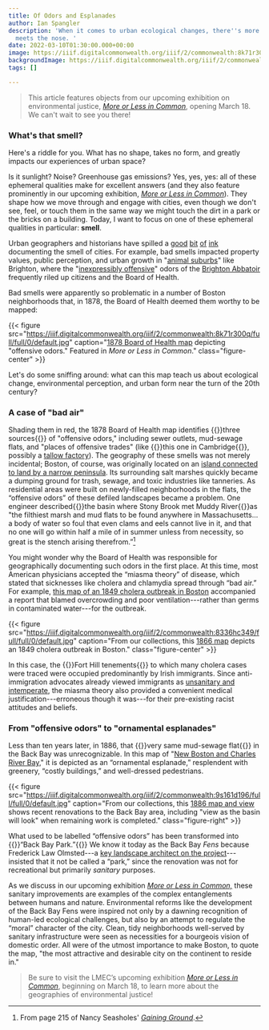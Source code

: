 ```yaml
---
title: Of Odors and Esplanades
author: Ian Spangler
description: 'When it comes to urban ecological changes, there''s more to smell than
  meets the nose. '
date: 2022-03-10T01:30:00.000+00:00
image: https://iiif.digitalcommonwealth.org/iiif/2/commonwealth:8k71r300q/321,2202,3393,1913/full/0/default.jpg
backgroundImage: https://iiif.digitalcommonwealth.org/iiif/2/commonwealth:8k71r300q/321,2602,3393,1013/1200,/0/default.jpg
tags: []

---
```

> This article features objects from our upcoming exhibition on environmental justice, *[More or Less in Common](https://www.leventhalmap.org/digital-exhibitions/more-or-less-in-common/)*, opening March 18. We can't wait to see you there!

### What's that smell?

Here's a riddle for you. What has no shape, takes no form, and greatly impacts our experiences of urban space?

Is it sunlight? Noise? Greenhouse gas emissions? Yes, yes, yes: all of these ephemeral qualities make for excellent answers (and they also feature prominently in our upcoming exhibition, *[More or Less in Common](https://www.leventhalmap.org/digital-exhibitions/more-or-less-in-common/)*). They shape how we move through and engage with cities, even though we don't see, feel, or touch them in the same way we might touch the dirt in a park or the bricks on a building. Today, I want to focus on one of these ephemeral qualities in particular: **smell**.

Urban geographers and historians have spilled a [good](https://journals.sagepub.com/doi/pdf/10.1177/0096144214566981) [bit](https://richcampanella.com/wp-content/uploads/2020/02/article_Campanella_Preservation-in-Print_2012_Nov_Streets-PartI-1.pdf) [of](https://richcampanella.com/wp-content/uploads/2020/02/article_Campanella_Preservation-in-Print_2012_Dec_Streets-PartII-1.pdf) [ink](https://www.bloomberg.com/news/articles/2015-03-27/this-19th-century-stench-map-shows-how-smells-reshaped-new-york-city) documenting the smell of cities. For example, bad smells impacted property values, public perception, and urban growth in "[animal suburbs](https://journals.sagepub.com/doi/pdf/10.1177/00961442211018188)" like Brighton, where the "[inexpressibly offensive](https://www.bpl.org/blogs/post/inexpressibly-offensive-the-brighton-abattoir-part-iii/)" odors of the [Brighton Abbatoir](https://atlascope.leventhalmap.org/#view:share$base:000$overlay:39999059010668$zoom:17.09$center:-7920379.4721955415,5215039.743373809$mode:glass$pos:607) frequently riled up citizens and the Board of Health.

Bad smells were apparently so problematic in a number of Boston neighborhoods that, in 1878, the Board of Health deemed them worthy to be mapped:

{{< figure src="https://iiif.digitalcommonwealth.org/iiif/2/commonwealth:8k71r300q/full/full/0/default.jpg" caption="[1878 Board of Health map](https://www.digitalcommonwealth.org/search/commonwealth:w3765q66z) depicting \"offensive odors.\" Featured in *More or Less in Common*." class="figure-center" >}}


Let's do some sniffing around: what can this map teach us about ecological change, environmental perception, and urban form near the turn of the 20th century?

### A case of "bad air"

Shading them in red, the 1878 Board of Health map identifies {{<popup src="https://iiif.digitalcommonwealth.org/iiif/2/commonwealth:8k71r300q/3536,1404,1117,657/full/0/default.jpg" class="popupTooltip" target="blank">}}three sources{{</popup>}} of "offensive odors," including sewer outlets, mud-sewage flats, and "places of offensive trades" (like {{<popup src="https://iiif.digitalcommonwealth.org/iiif/2/commonwealth:8k71r300q/1880,758,372,376/full/0/default.jpg" class="popupTooltip" target="blank">}}this one in Cambridge{{</popup>}}, possibly a [tallow factory](https://atlascope.leventhalmap.org/#view:share$base:000$overlay:39999059015568$zoom:18.27$center:-7913662.11480024,5216445.289371026$mode:glass$pos:242)). The geography of these smells was not merely incidental; Boston, of course, was originally located on an [island connected to land by a narrow peninsula](https://collections.leventhalmap.org/search/commonwealth:3f463198b). Its surrounding salt marshes quickly became a dumping ground for trash, sewage, and toxic industries like tanneries. As residential areas were built on newly-filled neighborhoods in the flats, the “offensive odors” of these defiled landscapes became a problem. One engineer described{{<popup src="https://iiif.digitalcommonwealth.org/iiif/2/commonwealth:8k71r300q/334,1408,963,763/full/0/default.jpg" class="popupTooltip" target="blank">}}the basin where Stony Brook met Muddy River{{</popup>}}as "the filthiest marsh and mud flats to be found anywhere in Massachusetts... a body of water so foul that even clams and eels cannot live in it, and that no one will go within half a mile of in summer unless from necessity, so great is the stench arising therefrom.”[^1]

You might wonder why the Board of Health was responsible for geographically documenting such odors in the first place. At this time, most American physicians accepted the “miasma theory” of disease, which stated that sicknesses like cholera and chlamydia spread through “bad air.” For example, [this map of an 1849 cholera outbreak in Boston](https://collections.leventhalmap.org/search/commonwealth:8336hc331) accompanied a report that blamed overcrowding and poor ventilation---rather than germs in contaminated water---for the outbreak.

{{< figure src="https://iiif.digitalcommonwealth.org/iiif/2/commonwealth:8336hc349/full/full/0/default.jpg" caption="From our collections, this [1866 map](https://collections.leventhalmap.org/search/commonwealth:8336hc331) depicts an 1849 cholera outbreak in Boston." class="figure-center" >}}

In this case, the {{<popup src="https://iiif.digitalcommonwealth.org/iiif/2/commonwealth:8336hc349/2555,3407,1269,1286/full/0/default.jpg" class="popupTooltip" target="blank">}}Fort Hill tenements{{</popup>}} to which many cholera cases were traced were occupied predominantly by Irish immigrants. Since anti-immigration advocates already viewed immigrants as [unsanitary and intemperate](http://projects.leadr.msu.edu/civilwarera/items/show/63), the miasma theory also provided a convenient medical justification---erroneous though it was---for their pre-existing racist attitudes and beliefs.

### From "offensive odors" to "ornamental esplanades"

Less than ten years later, in 1886, that {{<popup src="https://iiif.digitalcommonwealth.org/iiif/2/commonwealth:8k71r300q/334,1408,963,763/full/0/default.jpg" class="popupTooltip" target="blank">}}very same mud-sewage flat{{</popup>}} in the Back Bay was unrecognizable. In this map of "[New Boston and Charles River Bay,](https://collections.leventhalmap.org/search/commonwealth:9s161d18x)" it is depicted as an “ornamental esplanade,” resplendent with greenery, “costly buildings,” and well-dressed pedestrians.

{{< figure src="https://iiif.digitalcommonwealth.org/iiif/2/commonwealth:9s161d196/full/full/0/default.jpg" caption="From our collections, this [1886 map and view](https://collections.leventhalmap.org/search/commonwealth:9s161d18x) shows recent renovations to the Back Bay area, including \"view as the basin will look\" when remaining work is completed." class="figure-right" >}}

What used to be labelled “offensive odors” has been transformed into {{<popup src="https://iiif.digitalcommonwealth.org/iiif/2/commonwealth:9s161d196/1514,1156,1396,1044/full/0/default.jpg" class="popupTooltip" target="blank">}}“Back Bay Park.”{{</popup>}} We know it today as the Back Bay *Fens* because Frederick Law Olmsted---a [key landscape architect on the project](https://www.tclf.org/landscapes/back-bay-fens)---insisted that it not be called a “park,” since the renovation was not for recreational but primarily *sanitary* purposes.

As we discuss in our upcoming exhibition *[More or Less in Common,](https://www.leventhalmap.org/digital-exhibitions/more-or-less-in-common/)* these sanitary improvements are examples of the complex entanglements between humans and nature. Environmental reforms like the development of the Back Bay Fens were inspired not only by a dawning recognition of human-led ecological challenges, but also by an attempt to regulate the “moral” character of the city. Clean, tidy neighborhoods well-served by sanitary infrastructure were seen as necessities for a bourgeois vision of domestic order. All were of the utmost importance to make Boston, to quote the map, "the most attractive and desirable city on the continent to reside in."

>Be sure to visit the LMEC’s upcoming exhibition *[More or Less in Common](https://www.leventhalmap.org/digital-exhibitions/more-or-less-in-common/)*, beginning on March 18, to learn more about the geographies of environmental justice!

[^1]: From page 215 of Nancy Seasholes' *[Gaining Ground](https://bpl.bibliocommons.com/v2/record/S75C8056637)*.